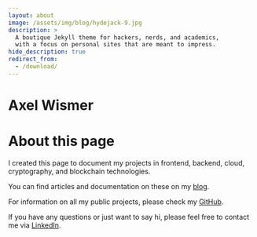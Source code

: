 ```yaml
---
layout: about
image: /assets/img/blog/hydejack-9.jpg
description: >
  A boutique Jekyll theme for hackers, nerds, and academics,
  with a focus on personal sites that are meant to impress.
hide_description: true
redirect_from:
  - /download/
---
```


# Axel Wismer

<!--author-->

# About this page

I created this page to document my projects in frontend, backend, cloud, cryptography, and blockchain technologies.

You can find articles and documentation on these on my [blog]({{site.baseurl}}/).

For information on all my public projects, please check my [GitHub](https://github.com/axelwismer).

If you have any questions or just want to say hi, please feel free to contact me via [LinkedIn](https://www.linkedin.com/in/axel-wismer/).


